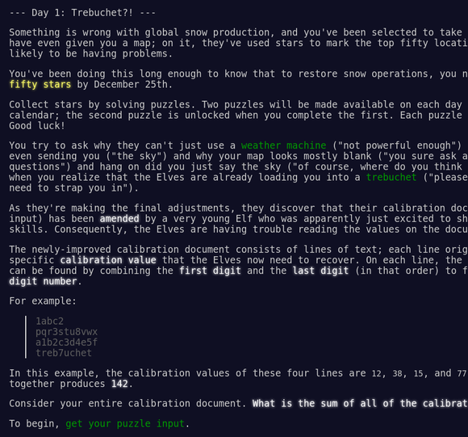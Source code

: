 --- Day 1: Trebuchet?! ---

Something is wrong with global snow production, and you've been selected to take a look. The Elves have even given you a map; on it, they've used stars to mark the top fifty locations that are likely to be having problems.

You've been doing this long enough to know that to restore snow operations, you need to check all <em class="star">fifty stars</em> by December 25th.

Collect stars by solving puzzles. Two puzzles will be made available on each day in the Advent calendar; the second puzzle is unlocked when you complete the first. Each puzzle grants <em class="star">one star</em>. Good luck!

You try to ask why they can't just use a [weather machine](https://adventofcode.com/2015/day/1) ("not powerful enough") and where they're even sending you ("the sky") and why your map looks mostly blank ("you sure ask a lot of questions") and hang on did you just say the sky ("of course, where do you think snow comes from") when you realize that the Elves are already loading you into a [trebuchet](https://en.wikipedia.org/wiki/Trebuchet) ("please hold still, we need to strap you in").

As they're making the final adjustments, they discover that their calibration document (your puzzle input) has been <em>amended</em> by a very young Elf who was apparently just excited to show off her art skills. Consequently, the Elves are having trouble reading the values on the document.

The newly-improved calibration document consists of lines of text; each line originally contained a specific <em>calibration value</em> that the Elves now need to recover. On each line, the calibration value can be found by combining the <em>first digit</em> and the <em>last digit</em> (in that order) to form a single <em>two-digit number</em>.

For example:

> 1abc2\
> pqr3stu8vwx\
> a1b2c3d4e5f\
> treb7uchet

In this example, the calibration values of these four lines are `12`, `38`, `15`, and `77`. Adding these together produces <em>142</em>.

Consider your entire calibration document. <em>What is the sum of all of the calibration values?</em>

To begin, [get your puzzle input](./input.txt).






<style>
body{
background: #0f0f23;
color: #cccccc;
font-family: "Source Code Pro", monospace;
font-weight: 300;
font-size: 14pt;
min-width: 60em;
}
.star {
color: #ffff66;
font-style: normal;
text-shadow: 0 0 5px #ffff66;
}
em {
color: #ffffff;
font-style: normal;
text-shadow: 0 0 5px #ffffff;
}
a {
text-decoration: none;
color: #009900;
}
</style>